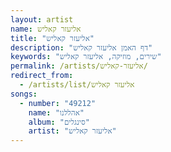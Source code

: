```yaml
---
layout: artist
name: אליעזר קאליש
title: "אליעזר קאליש"
description: "דף האמן אליעזר קאליש"
keywords: "שירים, מוזיקה, אליעזר קאליש"
permalink: /artists/אליעזר-קאליש/
redirect_from:
  - /artists/list/אליעזר קאליש
songs:
  - number: "49212"
    name: "אהללנו"
    album: "סינגלים"
    artist: "אליעזר קאליש"
---
```


